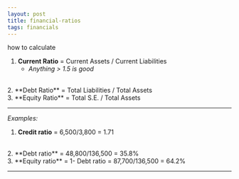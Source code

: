 ```yaml
---
layout: post
title: financial-ratios
tags: financials
---
```


how to calculate

1. **Current Ratio** = Current Assets / Current Liabilities
   - *Anything > 1.5 is good*
<br>
2. **Debt Ratio** = Total Liabilities / Total Assets
<br>
3. **Equity Ratio** = Total S.E. / Total Assets

---

*Examples:*

1. **Credit ratio** = 6,500/3,800 = 1.71   
<br>
2. **Debt ratio** = 48,800/136,500 = 35.8%   
<br>
3. **Equity ratio** = 1- Debt ratio = 87,700/136,500 = 64.2%   

---
